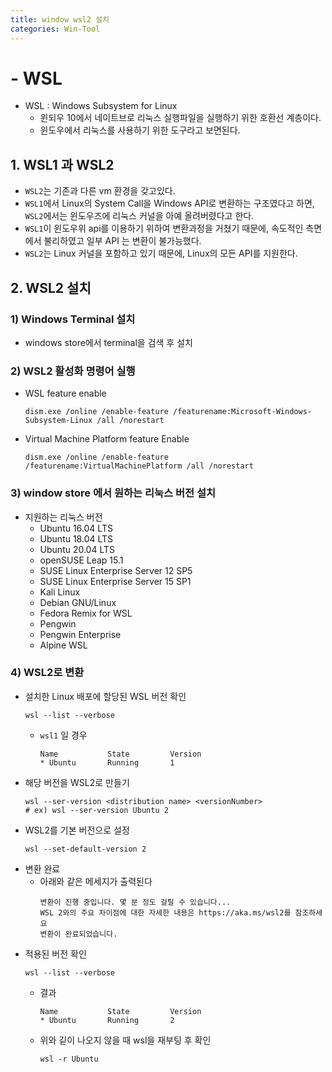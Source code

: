 ```yaml
---
title: window wsl2 설치
categories: Win-Tool
---
```


# - WSL
- WSL : Windows Subsystem for Linux
    - 윈되우 10에서 네이트브로 리눅스 실행파일을 실행하기 위한 호환선 계층이다.
    - 윈도우에서 리눅스를 사용하기 위한 도구라고 보면된다.

## 1. WSL1 과 WSL2
- `WSL2`는 기존과 다른 vm 환경을 갖고있다.
- `WSL1`에서 Linux의 System Call을 Windows API로 변환하는 구조였다고 하면, `WSL2`에서는 윈도우즈에 리눅스 커널을 아예 올려버렸다고 한다.
- `WSL1`이 윈도우위 api를 이용하기 위하여 변환과정을 거쳤기 때문에, 속도적인 측면에서 불리하였고 일부 API 는 변환이 불가능했다.
- `WSL2`는 Linux 커널을 포함하고 있기 때문에, Linux의 모든 API를 지원한다.

## 2. WSL2 설치
### 1) Windows Terminal 설치
- windows store에서 terminal을 검색 후 설치

### 2) WSL2 활성화 명령어 실행
- WSL feature enable
    ```
    dism.exe /online /enable-feature /featurename:Microsoft-Windows-Subsystem-Linux /all /norestart
    ```
- Virtual Machine Platform feature Enable
    ```
    dism.exe /online /enable-feature /featurename:VirtualMachinePlatform /all /norestart
    ```
### 3) window store 에서 원하는 리눅스 버전 설치
- 지원하는 리눅스 버전
    - Ubuntu 16.04 LTS
    - Ubuntu 18.04 LTS
    - Ubuntu 20.04 LTS
    - openSUSE Leap 15.1
    - SUSE Linux Enterprise Server 12 SP5
    - SUSE Linux Enterprise Server 15 SP1
    - Kali Linux
    - Debian GNU/Linux
    - Fedora Remix for WSL
    - Pengwin
    - Pengwin Enterprise
    - Alpine WSL

### 4) WSL2로 변환
- 설치한 Linux 배포에 할당된 WSL 버전 확인
    ```
    wsl --list --verbose
    ```
    - `wsl1` 일 경우
        ```
        Name           State         Version
        * Ubuntu       Running       1
        ```
- 해당 버전을 WSL2로 만들기
    ```
    wsl --ser-version <distribution name> <versionNumber>
    # ex) wsl --ser-version Ubuntu 2
    ```
- WSL2를 기본 버전으로 설정
    ```
    wsl --set-default-version 2
    ```
- 변환 완료
    - 아래와 같은 메세지가 출력된다
        ```
        변환이 진행 중입니다. 몇 분 정도 걸릴 수 있습니다...
        WSL 2와의 주요 차이점에 대한 자세한 내용은 https://aka.ms/wsl2를 참조하세요
        변환이 완료되었습니다.
        ```
- 적용된 버전 확인
    ```
    wsl --list --verbose
    ```
    - 결과
        ```
        Name           State         Version
        * Ubuntu       Running       2
        ```
    - 위와 깉이 나오지 않을 때 wsl을 재부팅 후 확인
        ```
        wsl -r Ubuntu
        ```